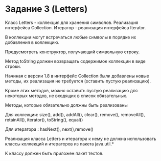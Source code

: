 # Задание 3 (Letters)

Класс Letters - коллекция для хранения символов. Реализация интерфейса Collection<E>. Итератор  - реализация интерфейса Iterator<E>.

В коллекции могут встречаться любые символы в порядке их добавления в коллекцию.

Предусмотреть конструктор, получающий символьную строку.

Метод toString должен возвращать содержимое коллекции в виде строки.

Начиная с версии 1.8 в интерфейс Collection были добавлены новые методы, их реализация не требуется (оставить пустую реализацию).

Кроме этих методов, можно оставить пустую реализацию для некоторых методов, не входящих в список обязательных.

Методы, которые обязательно должны быть реализованы

Для коллекции: size(), add(), addAll(), clear(), remove(), removeAll(), retainAll(), iterator(), toString(), equal()

Для итератора : hasNext(), next(),remove()

Реализация класса Letters и итератора к нему не должна использовать классы коллекций и итераторов  из пакета java.util.*

К классу должен быть приложен пакет тестов.